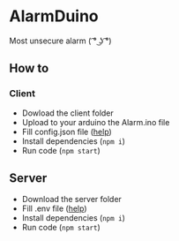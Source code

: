 # AlarmDuino
Most unsecure alarm ( ͡° ͜ʖ ͡°)

## How to
### Client
- Dowload the client folder
- Upload to your arduino the Alarm.ino file
- Fill config.json file ([help](https://github.com/RoboticObsession/AlarmDuino/blob/main/Client/config.md))
- Install dependencies (`npm i`)
- Run code (`npm start`)
## Server
- Download the server folder
- Fill .env file ([help](https://github.com/RoboticObsession/AlarmDuino/blob/main/Server/config.md))
- Install dependencies (`npm i`)
- Run code (`npm start`)
